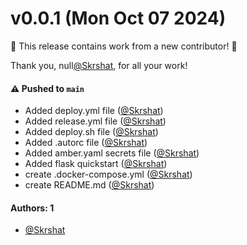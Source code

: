# v0.0.1 (Mon Oct 07 2024)

:tada: This release contains work from a new contributor! :tada:

Thank you, null[@Skrshat](https://github.com/Skrshat), for all your work!

#### ⚠️ Pushed to `main`

- Added deploy.yml file ([@Skrshat](https://github.com/Skrshat))
- Added release.yml file ([@Skrshat](https://github.com/Skrshat))
- Added deploy.sh file ([@Skrshat](https://github.com/Skrshat))
- Added .autorc file ([@Skrshat](https://github.com/Skrshat))
- Added amber.yaml secrets file ([@Skrshat](https://github.com/Skrshat))
- Added flask quickstart ([@Skrshat](https://github.com/Skrshat))
- create .docker-compose.yml ([@Skrshat](https://github.com/Skrshat))
- create README.md ([@Skrshat](https://github.com/Skrshat))

#### Authors: 1

- [@Skrshat](https://github.com/Skrshat)
